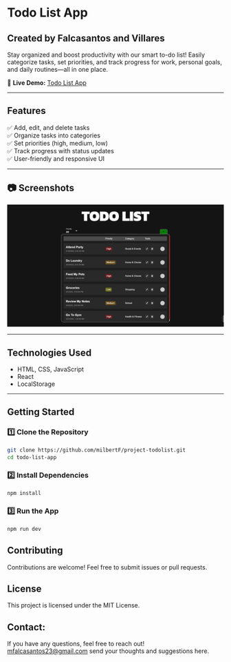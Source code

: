 # Todo List App

## Created by Falcasantos and Villares

Stay organized and boost productivity with our smart to-do list! Easily categorize tasks, set priorities, and track progress for work, personal goals, and daily routines—all in one place.

🔗 **Live Demo:** [Todo List App](https://todolistapp-falcasantos-villarez.netlify.app/)

---

## Features

✅ Add, edit, and delete tasks  
✅ Organize tasks into categories  
✅ Set priorities (high, medium, low)  
✅ Track progress with status updates  
✅ User-friendly and responsive UI

---

## 📷 Screenshots

![Home Page](./src/assets/images/screenshot.png)

---

## Technologies Used

- HTML, CSS, JavaScript
- React
- LocalStorage

---

## Getting Started

### 1️⃣ Clone the Repository

```bash
git clone https://github.com/milbertF/project-todolist.git
cd todo-list-app
```

### 2️⃣ Install Dependencies

```bash
npm install
```

### 3️⃣ Run the App

```bash
npm run dev
```

## Contributing

Contributions are welcome! Feel free to submit issues or pull requests.

## License

This project is licensed under the MIT License.

## Contact:

If you have any questions, feel free to reach out! [mfalcasantos23@gmail.com](https://mail.google.com/mail/?view=cm&fs=1&to=mfalcasantos23@gmail.com) send your thoughts and suggestions here.
